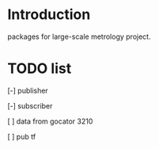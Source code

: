 # Introduction

packages for large-scale metrology project. 

# TODO list

[-] publisher

[-] subscriber

[ ] data from gocator 3210

[ ] pub tf